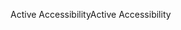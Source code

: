 <span data-ttu-id="3f102-101">Active Accessibility</span><span class="sxs-lookup"><span data-stu-id="3f102-101">Active Accessibility</span></span>